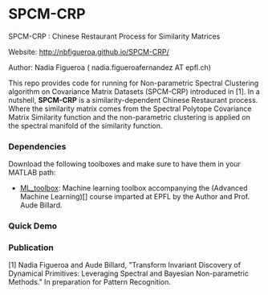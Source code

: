 # SPCM-CRP
SPCM-CRP : Chinese Restaurant Process for Similarity Matrices

Website: http://nbfigueroa.github.io/SPCM-CRP/ 

Author: Nadia Figueroa ( nadia.figueroafernandez AT epfl.ch)

This repo provides code for running for Non-parametric Spectral Clustering algorithm on Covariance Matrix Datasets (SPCM-CRP) introduced in [1]. In a nutshell, **SPCM-CRP** is a similarity-dependent Chinese Restaurant process. Where the similarity matrix comes from the Spectral Polytope Covariance Matrix Similarity function and the non-parametric clustering is applied on the spectral manifold of the similarity function.

### Dependencies
Download the following toolboxes and make sure to have them in your MATLAB path:
- [ML_toolbox](): Machine learning toolbox accompanying the (Advanced Machine Learning)[] course imparted at EPFL by the Author and Prof. Aude Billard.


### Quick Demo


### Publication
[1] Nadia Figueroa and Aude Billard, "Transform Invariant Discovery of Dynamical Primitives: Leveraging Spectral and Bayesian Non-parametric Methods." In preparation for Pattern Recognition.
